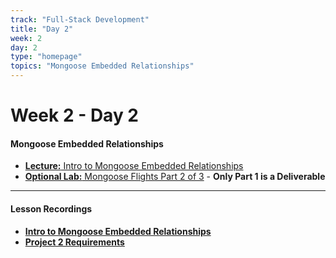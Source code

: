 ```yaml
---
track: "Full-Stack Development"
title: "Day 2"
week: 2
day: 2
type: "homepage"
topics: "Mongoose Embedded Relationships"
---
```


# Week 2 - Day 2

#### Mongoose Embedded Relationships

- [**Lecture:** Intro to Mongoose Embedded Relationships](/full-stack-development/week-2/day-2/lecture-materials/intro-to-mongoose-embedded-relationships)
- [**Optional Lab:** Mongoose Flights Part 2 of 3](/full-stack-development/week-2/day-2/labs/mongoose-flights-part-2) - **Only Part 1 is a Deliverable**


<hr>


#### Lesson Recordings

- [**Intro to Mongoose Embedded Relationships**](https://generalassembly.zoom.us/rec/share/5qsiSSPpYea3CpFFlBdQI8p5bKSronS-mjhMXthdFVQ9vg_k4OKYHytjhkMtOFsA.mqfYsDmEHh-UGxLd?startTime=1615900027000)
- [**Project 2 Requirements**](https://generalassembly.zoom.us/rec/share/5qsiSSPpYea3CpFFlBdQI8p5bKSronS-mjhMXthdFVQ9vg_k4OKYHytjhkMtOFsA.mqfYsDmEHh-UGxLd?startTime=1615924924000)
















